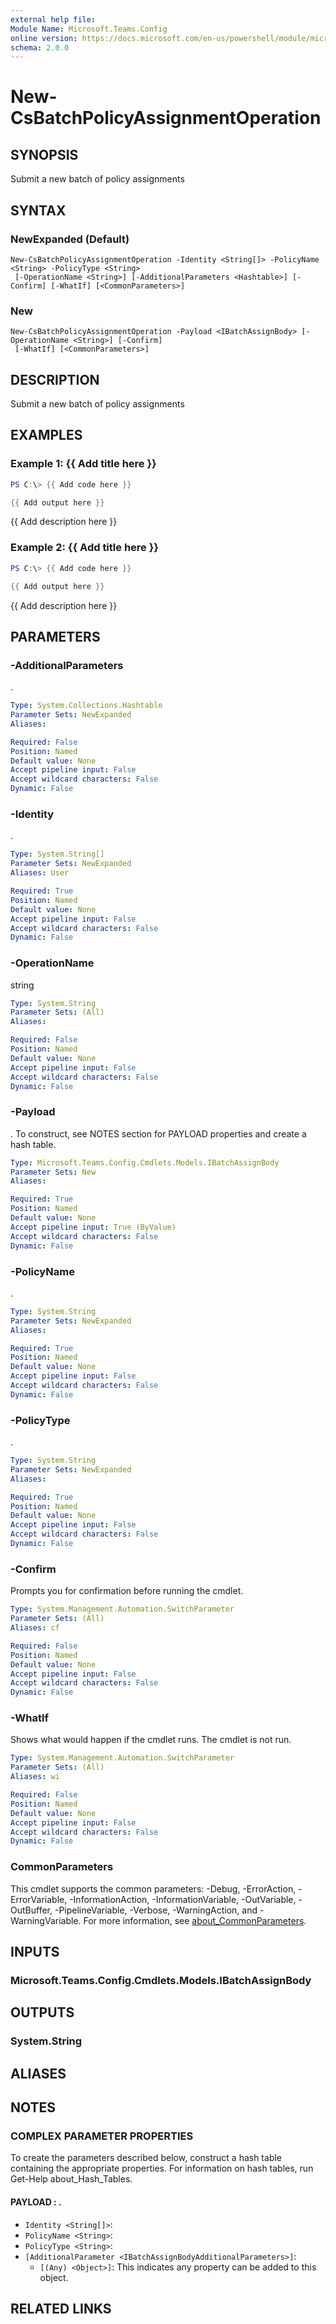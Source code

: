 ```yaml
---
external help file:
Module Name: Microsoft.Teams.Config
online version: https://docs.microsoft.com/en-us/powershell/module/microsoft.teams.config/new-csbatchpolicyassignmentoperation
schema: 2.0.0
---
```


# New-CsBatchPolicyAssignmentOperation

## SYNOPSIS
Submit a new batch of policy assignments

## SYNTAX

### NewExpanded (Default)
```
New-CsBatchPolicyAssignmentOperation -Identity <String[]> -PolicyName <String> -PolicyType <String>
 [-OperationName <String>] [-AdditionalParameters <Hashtable>] [-Confirm] [-WhatIf] [<CommonParameters>]
```

### New
```
New-CsBatchPolicyAssignmentOperation -Payload <IBatchAssignBody> [-OperationName <String>] [-Confirm]
 [-WhatIf] [<CommonParameters>]
```

## DESCRIPTION
Submit a new batch of policy assignments

## EXAMPLES

### Example 1: {{ Add title here }}
```powershell
PS C:\> {{ Add code here }}

{{ Add output here }}
```

{{ Add description here }}

### Example 2: {{ Add title here }}
```powershell
PS C:\> {{ Add code here }}

{{ Add output here }}
```

{{ Add description here }}

## PARAMETERS

### -AdditionalParameters
.

```yaml
Type: System.Collections.Hashtable
Parameter Sets: NewExpanded
Aliases:

Required: False
Position: Named
Default value: None
Accept pipeline input: False
Accept wildcard characters: False
Dynamic: False
```

### -Identity
.

```yaml
Type: System.String[]
Parameter Sets: NewExpanded
Aliases: User

Required: True
Position: Named
Default value: None
Accept pipeline input: False
Accept wildcard characters: False
Dynamic: False
```

### -OperationName
string

```yaml
Type: System.String
Parameter Sets: (All)
Aliases:

Required: False
Position: Named
Default value: None
Accept pipeline input: False
Accept wildcard characters: False
Dynamic: False
```

### -Payload
.
To construct, see NOTES section for PAYLOAD properties and create a hash table.

```yaml
Type: Microsoft.Teams.Config.Cmdlets.Models.IBatchAssignBody
Parameter Sets: New
Aliases:

Required: True
Position: Named
Default value: None
Accept pipeline input: True (ByValue)
Accept wildcard characters: False
Dynamic: False
```

### -PolicyName
.

```yaml
Type: System.String
Parameter Sets: NewExpanded
Aliases:

Required: True
Position: Named
Default value: None
Accept pipeline input: False
Accept wildcard characters: False
Dynamic: False
```

### -PolicyType
.

```yaml
Type: System.String
Parameter Sets: NewExpanded
Aliases:

Required: True
Position: Named
Default value: None
Accept pipeline input: False
Accept wildcard characters: False
Dynamic: False
```

### -Confirm
Prompts you for confirmation before running the cmdlet.

```yaml
Type: System.Management.Automation.SwitchParameter
Parameter Sets: (All)
Aliases: cf

Required: False
Position: Named
Default value: None
Accept pipeline input: False
Accept wildcard characters: False
Dynamic: False
```

### -WhatIf
Shows what would happen if the cmdlet runs.
The cmdlet is not run.

```yaml
Type: System.Management.Automation.SwitchParameter
Parameter Sets: (All)
Aliases: wi

Required: False
Position: Named
Default value: None
Accept pipeline input: False
Accept wildcard characters: False
Dynamic: False
```

### CommonParameters
This cmdlet supports the common parameters: -Debug, -ErrorAction, -ErrorVariable, -InformationAction, -InformationVariable, -OutVariable, -OutBuffer, -PipelineVariable, -Verbose, -WarningAction, and -WarningVariable. For more information, see [about_CommonParameters](http://go.microsoft.com/fwlink/?LinkID=113216).

## INPUTS

### Microsoft.Teams.Config.Cmdlets.Models.IBatchAssignBody

## OUTPUTS

### System.String

## ALIASES

## NOTES

### COMPLEX PARAMETER PROPERTIES
To create the parameters described below, construct a hash table containing the appropriate properties. For information on hash tables, run Get-Help about_Hash_Tables.

#### PAYLOAD <IBatchAssignBody>: .
  - `Identity <String[]>`: 
  - `PolicyName <String>`: 
  - `PolicyType <String>`: 
  - `[AdditionalParameter <IBatchAssignBodyAdditionalParameters>]`: 
    - `[(Any) <Object>]`: This indicates any property can be added to this object.

## RELATED LINKS

